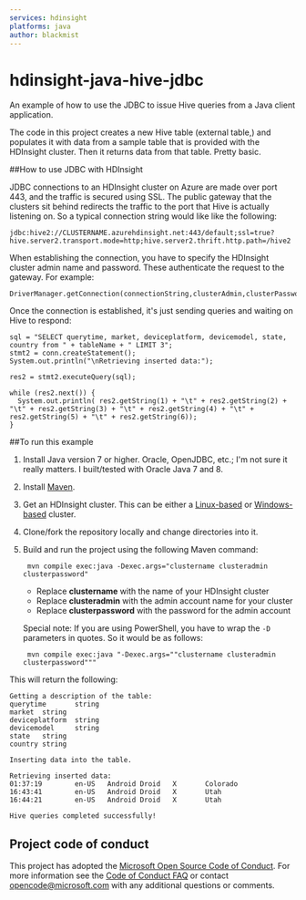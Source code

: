 ```yaml
---
services: hdinsight
platforms: java
author: blackmist
---
```


# hdinsight-java-hive-jdbc
An example of how to use the JDBC to issue Hive queries from a Java client application.

The code in this project creates a new Hive table (external table,) and populates it with data from a sample table that is provided with the HDInsight cluster. Then it returns data from that table. Pretty basic.

##How to use JDBC with HDInsight

JDBC connections to an HDInsight cluster on Azure are made over port 443, and the traffic is secured using SSL. The public gateway that the clusters sit behind redirects the traffic to the port that Hive is actually listening on. So a typical connection string would like like the following:

    jdbc:hive2://CLUSTERNAME.azurehdinsight.net:443/default;ssl=true?hive.server2.transport.mode=http;hive.server2.thrift.http.path=/hive2

When establishing the connection, you have to specify the HDInsight cluster admin name and password. These authenticate the request to the gateway. For example:

    DriverManager.getConnection(connectionString,clusterAdmin,clusterPassword);

Once the connection is established, it's just sending queries and waiting on Hive to respond:

    sql = "SELECT querytime, market, deviceplatform, devicemodel, state, country from " + tableName + " LIMIT 3";
    stmt2 = conn.createStatement();
    System.out.println("\nRetrieving inserted data:");

    res2 = stmt2.executeQuery(sql);

    while (res2.next()) {
      System.out.println( res2.getString(1) + "\t" + res2.getString(2) + "\t" + res2.getString(3) + "\t" + res2.getString(4) + "\t" + res2.getString(5) + "\t" + res2.getString(6));
    }

##To run this example

1. Install Java version 7 or higher. Oracle, OpenJDBC, etc.; I'm not sure it really matters. I built/tested with Oracle Java 7 and 8.

2. Install [Maven](http://maven.apache.org/).

3. Get an HDInsight cluster. This can be either a [Linux-based](https://azure.microsoft.com/en-us/documentation/articles/hdinsight-hadoop-linux-tutorial-get-started/) or [Windows-based](https://azure.microsoft.com/en-us/documentation/articles/hdinsight-hadoop-tutorial-get-started-windows/) cluster.

4. Clone/fork the repository locally and change directories into it.

5. Build and run the project using the following Maven command:

        mvn compile exec:java -Dexec.args="clustername clusteradmin clusterpassword"

    - Replace __clustername__ with the name of your HDInsight cluster
    - Replace __clusteradmin__ with the admin account name for your cluster
    - Replace __clusterpassword__ with the password for the admin account

    Special note: If you are using PowerShell, you have to wrap the `-D` parameters in quotes. So it would be as follows:

        mvn compile exec:java "-Dexec.args=""clustername clusteradmin clusterpassword"""

This will return the following:

    Getting a description of the table:
    querytime       string
    market  string
    deviceplatform  string
    devicemodel     string
    state   string
    country string

    Inserting data into the table.

    Retrieving inserted data:
    01:37:19        en-US   Android Droid   X       Colorado
    16:43:41        en-US   Android Droid   X       Utah
    16:44:21        en-US   Android Droid   X       Utah

    Hive queries completed successfully!

## Project code of conduct

This project has adopted the [Microsoft Open Source Code of Conduct](https://opensource.microsoft.com/codeofconduct/). For more information see the [Code of Conduct FAQ](https://opensource.microsoft.com/codeofconduct/faq/) or contact [opencode@microsoft.com](mailto:opencode@microsoft.com) with any additional questions or comments.